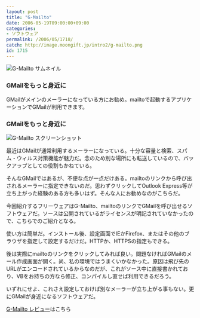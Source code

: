 ```yaml
---
layout: post
title: "G-Mailto"
date: 2006-05-19T09:00:00+09:00
categories:
- ソフトウェア
permalink: /2006/05/1718/
catch: http://image.moongift.jp/intro2/g-mailto.png
id: 1715
---
```

 ![G-Mailto サムネイル](http://image.moongift.jp/intro2/g-mailto.t.png "G-Mailto サムネイル")
  

### GMailをもっと身近に
  
GMailがメインのメーラーになっている方にお勧め。mailtoで起動するアプリケーションでGMailが利用できます。  
<!--more-->  

### GMailをもっと身近に
  

![G-Mailto スクリーンショット](http://image.moongift.jp/intro2/g-mailto.png "G-Mailto スクリーンショット")

  

最近はGMailが通常利用するメーラーになっている。十分な容量と検索、スパム・ウィルス対策機能が魅力だ。念のため別な場所にも転送しているので、バックアップとしての役割もかねている。

  

そんなGMailではあるが、不便な点が一点だけある。mailtoのリンクから呼び出されるメーラーに指定できないのだ。思わずクリックしてOutlook Express等が立ち上がった経験のある方も多いはず。そんな人にお勧めなのがこちらだ。

  

今回紹介するフリーウェアはG-Mailto、mailtoのリンクでGMailを呼び出せるソフトウェアだ。ソースは公開されているがライセンスが明記されていなかったので、こちらでのご紹介となる。

  

使い方は簡単だ。インストール後、設定画面でIEかFirefox、またはその他のブラウザを指定して設定するだけだ。HTTPか、HTTPSの指定もできる。

  

後は実際にmailtoのリンクをクリックしてみれば良い。問題なければGMailのメール作成画面が開く。尚、私の環境ではうまくいかなかった。原因は飛び先のURLがエンコードされているからなのだが、これがソース中に直接書かれており、VBをお持ちの方なら修正、コンパイルし直せば利用できるだろう。

  

いずれにせよ、これさえ設定しておけば別なメーラーが立ち上がる事もない。更にGMailが身近になるソフトウェアだ。

  

[G-Mailto レビュー](http://fw.moongift.jp/review/i-1724.html)はこちら

